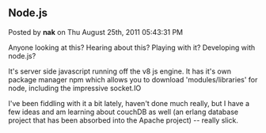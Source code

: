 ## Node.js
Posted by **nak** on Thu August 25th, 2011 05:43:31 PM

Anyone looking at this? Hearing about this? Playing with it? Developing with node.js?

It's server side javascript running off the v8 js engine.
It has it's own package manager npm which allows you to download 'modules/libraries' for node, including the impressive socket.IO

I've been fiddling with it a bit lately, haven't done much really, but I have a few ideas and am learning about couchDB as well (an erlang database project that has been absorbed into the Apache project) -- really slick.
